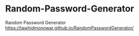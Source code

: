 # Random-Password-Generator
 Random Password Generator
https://tawhidmonowar.github.io/RandomPasswordGenerator/
